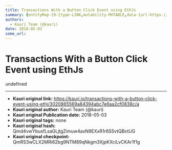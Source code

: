 ```yaml
---
title: Transactions With a Button Click Event using EthJs
summary: {entityMap-{0-{type-LINK,mutability-MUTABLE,data-{url-https-//metamask.io/,data-href-https-//metamask.io/,rel-nofollow noopener,target-_blank},1-{type-LINK,mutability-MUTABLE,data-{url-https-//github.com/ethjs,data-href-https-//github.com/ethjs,rel-nofollow noopener,target-_blank},2-{type-LINK,mutability-MUTABLE,data-{url-https-//github.com/MetaMask/faq/blob/master/DEVELOPERS.md,data-href-https-//github.com/MetaMask/faq/blob/master/DEVELOPERS.md,rel-nofollow noopener,target-_blank},3-{type-LINK,
authors:
  - Kauri Team (@kauri)
date: 2018-05-03
some_url: 
---
```


# Transactions With a Button Click Event using EthJs


undefined


---

- **Kauri original link:** https://kauri.io/transactions-with-a-button-click-event-using-ethj/3020865569a84394abc7e6aa2cf0838c/a
- **Kauri original author:** Kauri Team (@kauri)
- **Kauri original Publication date:** 2018-05-03
- **Kauri original tags:** none
- **Kauri original hash:** Qmd4vwYbusfLsaGLjtgZimuw4axN9EXxR1r6S5vtQBxtUG
- **Kauri original checkpoint:** QmRS3wCLX2MRi62bg9NTM89qNkgm3XjpKXciLvCKAr1f1g



